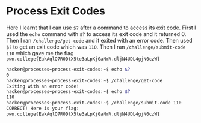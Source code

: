 # Process Exit Codes

Here I learnt that I can use `$?` after a command to access its exit code. 
First I used the `echo` command with `$?` to access its exit code and it returned 0.
Then I ran `/challenge/get-code` and it exited with an error code.
Then used `$?` to get an exit code which was `110`.
Then I ran `/challenge/submit-code 110` which gave me the flag `pwn.college{EakAqlO7R0DtX5te3aLpXjGaNmV.dljN4UDL4gjN0czW}`

```bash
hacker@processes~process-exit-codes:~$ echo $?
0
hacker@processes~process-exit-codes:~$ /challenge/get-code
Exiting with an error code!
hacker@processes~process-exit-codes:~$ echo $?
110
hacker@processes~process-exit-codes:~$ /challenge/submit-code 110
CORRECT! Here is your flag:
pwn.college{EakAqlO7R0DtX5te3aLpXjGaNmV.dljN4UDL4gjN0czW}
```
